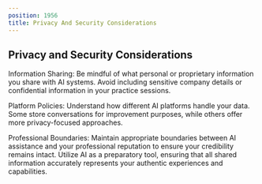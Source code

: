 ```yaml
---
position: 1956
title: Privacy And Security Considerations
---
```


## Privacy and Security Considerations

Information Sharing: Be mindful of what personal or proprietary information you share with AI systems. Avoid including sensitive company details or confidential information in your practice sessions.

Platform Policies: Understand how different AI platforms handle your data. Some store conversations for improvement purposes, while others offer more privacy-focused approaches.

Professional Boundaries: Maintain appropriate boundaries between AI assistance and your professional reputation to ensure your credibility remains intact. Utilize AI as a preparatory tool, ensuring that all shared information accurately represents your authentic experiences and capabilities.